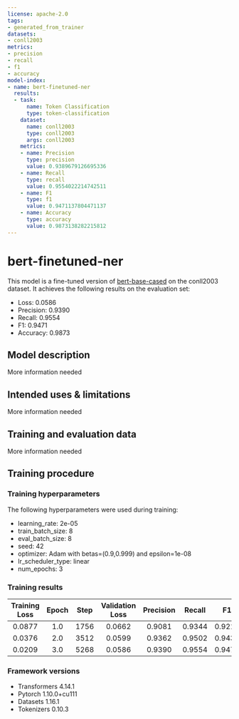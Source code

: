 ```yaml
---
license: apache-2.0
tags:
- generated_from_trainer
datasets:
- conll2003
metrics:
- precision
- recall
- f1
- accuracy
model-index:
- name: bert-finetuned-ner
  results:
  - task:
      name: Token Classification
      type: token-classification
    dataset:
      name: conll2003
      type: conll2003
      args: conll2003
    metrics:
    - name: Precision
      type: precision
      value: 0.9389679126695336
    - name: Recall
      type: recall
      value: 0.9554022214742511
    - name: F1
      type: f1
      value: 0.9471137804471137
    - name: Accuracy
      type: accuracy
      value: 0.9873138282215812
---
```


<!-- This model card has been generated automatically according to the information the Trainer had access to. You
should probably proofread and complete it, then remove this comment. -->

# bert-finetuned-ner

This model is a fine-tuned version of [bert-base-cased](https://huggingface.co/bert-base-cased) on the conll2003 dataset.
It achieves the following results on the evaluation set:
- Loss: 0.0586
- Precision: 0.9390
- Recall: 0.9554
- F1: 0.9471
- Accuracy: 0.9873

## Model description

More information needed

## Intended uses & limitations

More information needed

## Training and evaluation data

More information needed

## Training procedure

### Training hyperparameters

The following hyperparameters were used during training:
- learning_rate: 2e-05
- train_batch_size: 8
- eval_batch_size: 8
- seed: 42
- optimizer: Adam with betas=(0.9,0.999) and epsilon=1e-08
- lr_scheduler_type: linear
- num_epochs: 3

### Training results

| Training Loss | Epoch | Step | Validation Loss | Precision | Recall | F1     | Accuracy |
|:-------------:|:-----:|:----:|:---------------:|:---------:|:------:|:------:|:--------:|
| 0.0877        | 1.0   | 1756 | 0.0662          | 0.9081    | 0.9344 | 0.9210 | 0.9827   |
| 0.0376        | 2.0   | 3512 | 0.0599          | 0.9362    | 0.9502 | 0.9431 | 0.9862   |
| 0.0209        | 3.0   | 5268 | 0.0586          | 0.9390    | 0.9554 | 0.9471 | 0.9873   |


### Framework versions

- Transformers 4.14.1
- Pytorch 1.10.0+cu111
- Datasets 1.16.1
- Tokenizers 0.10.3
